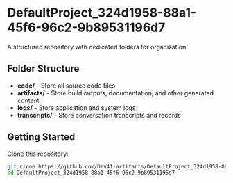 # DefaultProject_324d1958-88a1-45f6-96c2-9b89531196d7
A structured repository with dedicated folders for organization.

## Folder Structure

- **code/** - Store all source code files
- **artifacts/** - Store build outputs, documentation, and other generated content
- **logs/** - Store application and system logs
- **transcripts/** - Store conversation transcripts and records

## Getting Started

Clone this repository:
```bash
git clone https://github.com/Dev41-artifacts/DefaultProject_324d1958-88a1-45f6-96c2-9b89531196d7
cd DefaultProject_324d1958-88a1-45f6-96c2-9b89531196d7
```
